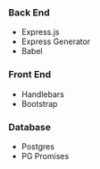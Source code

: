 ### Back End

- Express.js
- Express Generator
- Babel

### Front End

- Handlebars
- Bootstrap

### Database
- Postgres
- PG Promises
